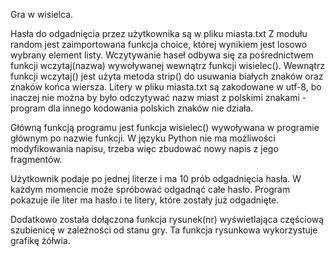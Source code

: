 Gra w wisielca.

Hasła do odgadnięcia przez użytkownika są w pliku miasta.txt
Z modułu random jest zaimportowana funkcja choice, której
wynikiem jest losowo wybrany element listy.
Wczytywanie haseł odbywa się za pośrednictwem funkcji 
wczytaj(nazwa) wywoływanej wewnątrz funkcji wisielec().
Wewnątrz funkcji wczytaj() jest użyta metoda strip() do
usuwania białych znaków oraz znaków końca wiersza.
Litery w pliku miasta.txt są zakodowane w utf-8, bo inaczej
nie można by było odczytywać nazw miast z polskimi 
znakami - program dla innego kodowania polskich znaków nie 
działa.

Główną funkcją programu jest funkcja wisielec() wywoływana
w programie głównym po nazwie funkcji.
W języku Python nie ma możliwości modyfikowania napisu,
trzeba więc zbudować nowy napis z jego fragmentów.

Użytkownik podaje po jednej literze i ma 10 prób odgadnięcia
hasła. W każdym momencie może spróbować odgadnąć całe hasło.
Program pokazuje ile liter ma hasło i te litery, które 
zostały już odgadnięte.

Dodatkowo została dołączona funkcja rysunek(nr) wyświetlająca
częściową szubienicę w zależności od stanu gry. Ta funkcja 
rysunkowa wykorzystuje grafikę żółwia.


